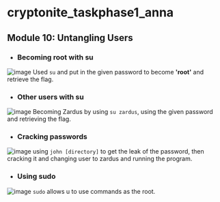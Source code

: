 # cryptonite_taskphase1_anna
## Module 10: Untangling Users

- ### Becoming root with su
![image](https://github.com/user-attachments/assets/4a350941-36b4-48c5-a9c5-5c93ea5c3cc1)
Used `su` and put in the given password to become **'root'** and retrieve the flag.

- ### Other users with su
![image](https://github.com/user-attachments/assets/a7c3f3e9-0235-4096-a906-b6ae9f4efe84)
Becoming Zardus by using `su zardus`, using the given password and retrieving the flag.

- ### Cracking passwords
![image](https://github.com/user-attachments/assets/b475808f-77e4-4c7e-b856-eae7707d5c0d)
using `john [directory]` to get the leak of the password, then cracking it and changing user to zardus and running the program.

- ### Using sudo
![image](https://github.com/user-attachments/assets/3373845f-0358-467c-8f89-bd9370e88dda)
`sudo` allows u to use commands as the root.
